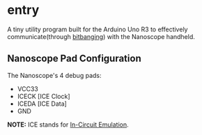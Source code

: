# entry

A tiny utility program built for the Arduino Uno R3 to effectively
communicate(through [bitbanging](https://en.wikipedia.org/wiki/Bit_banging))
with the Nanoscope handheld.

## Nanoscope Pad Configuration

The Nanoscope's 4 debug pads:

- VCC33
- ICECK [ICE Clock]
- ICEDA [ICE Data]
- GND

__NOTE:__ ICE stands for
[In-Circuit Emulation](https://en.wikipedia.org/wiki/In-circuit_emulation).
